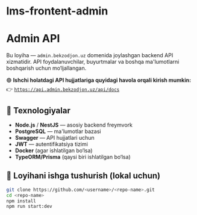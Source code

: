 # lms-frontent-admin

# Admin API

Bu loyiha — `admin.bekzodjon.uz` domenida joylashgan backend API xizmatidir. API foydalanuvchilar, buyurtmalar va boshqa ma'lumotlarni boshqarish uchun mo‘ljallangan. 

🟢 **Ishchi holatdagi API hujjatlariga quyidagi havola orqali kirish mumkin:**  
👉 [`https://api.admin.bekzodjon.uz/api/docs`](https://api.admin.bekzodjon.uz/api/docs)

## 🔧 Texnologiyalar

- **Node.js** / **NestJS** — asosiy backend freymvork
- **PostgreSQL** — ma'lumotlar bazasi
- **Swagger** — API hujjatlari uchun
- **JWT** — autentifikatsiya tizimi
- **Docker** (agar ishlatilgan bo‘lsa)
- **TypeORM/Prisma** (qaysi biri ishlatilgan bo‘lsa)

## 📁 Loyihani ishga tushurish (lokal uchun)

```bash
git clone https://github.com/<username>/<repo-name>.git
cd <repo-name>
npm install
npm run start:dev
